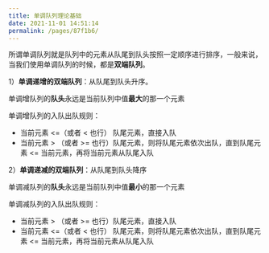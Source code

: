 ```yaml
---
title: 单调队列理论基础
date: 2021-11-01 14:51:14
permalink: /pages/87f1b6/
---
```




所谓单调队列就是队列中的元素从队尾到队头按照一定顺序进行排序，一般来说，当我们使用单调队列的时候，都是**双端队列**。

1）**单调递增的双端队列**：从队尾到队头升序。

单调增队列的**队头**永远是当前队列中值**最大**的那一个元素

单调增队列的入队出队规则：

- 当前元素 <=（或者 < 也行） 队尾元素，直接入队
- 当前元素 > （或者 >= 也行）队尾元素，则将队尾元素依次出队，直到队尾元素 <= 当前元素，再将当前元素从队尾入队



2）**单调递减的双端队列**：从队尾到队头降序

单调减队列的**队头**永远是当前队列中值**最小**的那一个元素

单调减队列的入队出队规则：

- 当前元素 > （或者 >= 也行）队尾元素，直接入队
- 当前元素 <=（或者 < 也行） 队尾元素，则将队尾元素依次出队，直到队尾元素 <= 当前元素，再将当前元素从队尾入队